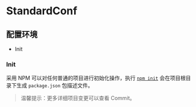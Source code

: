 # StandardConf

## 配置环境

- Init

### Init

采用 NPM 可以对任何普通的项目进行初始化操作，执行 [`npm init`](https://docs.npmjs.com/cli/init) 会在项目根目录下生成 `package.json` 包描述文件。

> 温馨提示：更多详细项目变更可以查看 Commit。